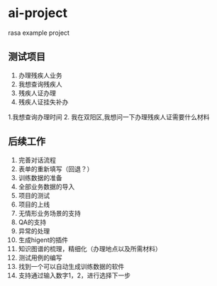 # ai-project
rasa example project

## 测试项目
1. 办理残疾人业务
2. 我想查询残疾人
3. 残疾人证办理
4. 残疾人证挂失补办

1.我想查询办理时间
2. 我在双阳区,我想问一下办理残疾人证需要什么材料


## 后续工作
1. 完善对话流程
2. 表单的重新填写（回退？）
3. 训练数据的准备
4. 全部业务数据的导入
5. 项目的测试
6. 项目的上线
7. 无情形业务场景的支持
8. QA的支持
9. 异常的处理
10. 生成higent的插件
11. 知识图谱的梳理，精细化（办理地点以及所需材料）
12. 测试用例的编写
13. 找到一个可以自动生成训练数据的软件
14. 支持通过输入数字1，2，进行选择下一步